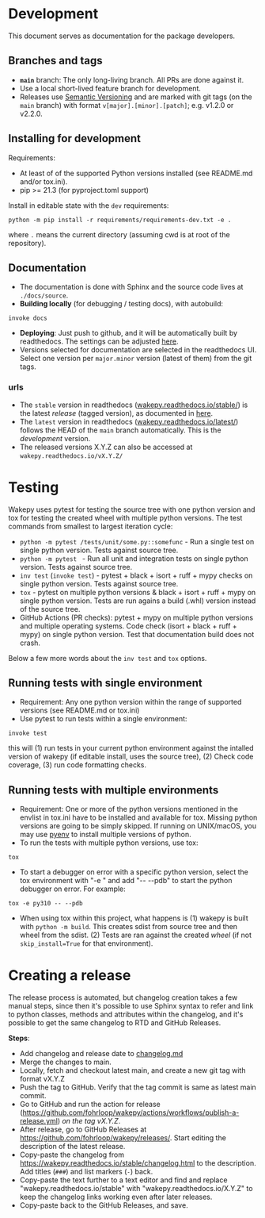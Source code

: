 # Development

This document serves as documentation for the package developers.

## Branches and tags

- **`main`** branch: The only long-living branch. All PRs are done against it.
- Use a local short-lived feature branch for development.
- Releases use [Semantic Versioning](https://semver.org/) and are marked with git tags (on the `main` branch) with format `v[major].[minor].[patch]`; e.g. v1.2.0 or v2.2.0.

## Installing for development

Requirements:
- At least of of the supported Python versions installed (see README.md and/or tox.ini).
- pip >= 21.3 (for pyproject.toml support)

Install in editable state with the `dev` requirements:
```
python -m pip install -r requirements/requirements-dev.txt -e .
```

where `.` means the current directory (assuming cwd is at root of the repository).

## Documentation

- The documentation is done with Sphinx and the source code lives at
 `./docs/source`.
- **Building locally** (for debugging / testing docs), with autobuild:

```
invoke docs
```

- **Deploying**: Just push to github, and it will be automatically built by readthedocs. The settings can be adjusted [here](https://readthedocs.org/dashboard).
- Versions selected for documentation are selected in the readthedocs UI. Select one version per `major.minor` version (latest of them) from the git tags.

### urls
- The `stable` version in readthedocs ([wakepy.readthedocs.io/stable/](https://wakepy.readthedocs.io/stable/)) is the latest *release* (tagged version), as documented in [here](https://docs.readthedocs.io/en/stable/versions.html).
- The `latest` version in readthedocs ([wakepy.readthedocs.io/latest/](https://wakepy.readthedocs.io/latest/)) follows the HEAD of the `main` branch automatically. This is the *development* version.
- The released versions X.Y.Z can also be accessed at `wakepy.readthedocs.io/vX.Y.Z/`

# Testing

Wakepy uses pytest for testing the source tree with one python version and tox for testing the created wheel with multiple python versions. The test commands from smallest to largest iteration cycle:

- `python -m pytest /tests/unit/some.py::somefunc` - Run a single test on single python version. Tests against source tree.
- `python -m pytest ` - Run all unit and integration tests on single python version. Tests against source tree.
- `inv test` (`invoke test`) - pytest + black + isort + ruff + mypy checks on single python version. Tests against source tree.
- `tox` - pytest on multiple python versions & black + isort + ruff + mypy on single python version. Tests are run agains a build (.whl) version instead of the source tree.
- GitHub Actions (PR checks): pytest + mypy on multiple python versions and multiple operating systems. Code check (isort + black + ruff + mypy) on single python version. Test that documentation build does not crash.

Below a few more words about the `inv test` and `tox` options.

## Running tests with single environment

- Requirement: Any one python version within the range of supported versions (see README.md or tox.ini)
- Use pytest to run tests within a single environment:

```
invoke test
```
this will (1) run tests in your current python environment against the intalled version
of wakepy (if editable install, uses the source tree), (2) Check code coverage, (3)
run code formatting checks.


## Running tests with multiple environments

- Requirement:  One or more of the python versions mentioned in the envlist in tox.ini have to be installed and available for tox. Missing python versions are going to be simply skipped. If running on UNIX/macOS,
  you may use [pyenv](https://github.com/pyenv/pyenv) to install multiple versions of python.
- To run the tests with multiple python versions, use tox:

```
tox
```

- To start a debugger on error with a specific python version, select the tox environment with "-e <envname>" and add "-- --pdb" to start the python debugger on error. For example:

```
tox -e py310 -- --pdb
```

- When using tox within this project, what happens is (1) wakepy is built with `python -m build`. This creates sdist from source tree and then wheel from the sdist. (2) Tests are ran against the created *wheel* (if not `skip_install=True` for that environment).

# Creating a release

The release process is automated, but changelog creation takes a few manual steps, since then it's possible to use Sphinx syntax to refer and link to python classes, methods and attributes within the changelog, and it's possible to get the same changelog to RTD and GitHub Releases.

**Steps**:
- Add changelog and release date to [changelog.md](docs/source/changelog.md)
- Merge the changes to main.
- Locally, fetch and checkout latest main, and create a new git tag with format vX.Y.Z
- Push the tag to GitHub. Verify that the tag commit is same as latest main commit.
- Go to GitHub and run the action for release (https://github.com/fohrloop/wakepy/actions/workflows/publish-a-release.yml) *on the tag vX.Y.Z*.
- After release, go to GitHub Releases at https://github.com/fohrloop/wakepy/releases/. Start editing the description of the latest release.
- Copy-paste the changelog from https://wakepy.readthedocs.io/stable/changelog.html to the description. Add titles (`###`)  and list markers (`-`) back.
- Copy-paste the text further to a text editor and find and replace "wakepy.readthedocs.io/stable" with "wakepy.readthedocs.io/X.Y.Z" to keep the changelog links working even after later releases.
- Copy-paste back to the GitHub Releases, and save.